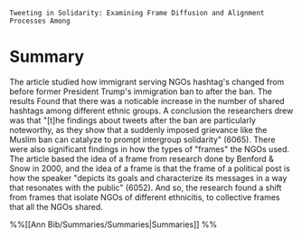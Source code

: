 	Tweeting in Solidarity: Examining Frame Diffusion and Alignment Processes Among
# Summary
The article studied how immigrant serving NGOs hashtag's changed from before former President Trump's immigration ban to after the ban. The results Found that there was a noticable increase in the number of shared hashtags among different ethnic groups. A conclusion the researchers drew was that "[t]he findings about tweets after the ban are particularly noteworthy, as they show that a suddenly imposed grievance like the Muslim ban can catalyze to prompt intergroup solidarity" (6065). There were also significant findings in how the types of "frames" the NGOs used. The article based the idea of a frame from research done by Benford & Snow in 2000, and the idea of a frame is that the frame of a political post is how the speaker "depicts its goals and characterize its messages in a way that resonates with the public" (6052). And so, the research found a shift from frames that isolate NGOs of different ethnicitis, to collective frames that all the NGOs shared.  

%%[[Ann Bib/Summaries/Summaries|Summaries]] %% 